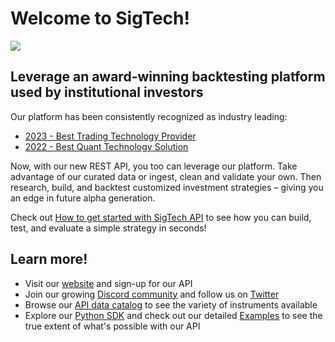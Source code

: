 # Welcome to SigTech!

<img src="https://8647283.fs1.hubspotusercontent-na1.net/hubfs/8647283/Github_homepage_V2.png">

## Leverage an award-winning backtesting platform used by institutional investors
Our platform has been consistently recognized as industry leading:

- [2023 - Best Trading Technology Provider](https://awards.hedgeweek.com/european-awards)
- [2022 - Best Quant Technology Solution](https://awards.hedgeweek.com/european-awards-2022)

Now, with our new REST API, you too can leverage our platform. Take advantage of our curated data or ingest, clean and validate your own. Then research, build, and backtest customized investment strategies – giving you an edge in future alpha generation.

Check out [How to get started with SigTech API](https://learn.sigtech.com/docs/introduction_api) to see how you can build, test, and evaluate a simple strategy in seconds!

## Learn more!
- Visit our [website](https://sigtech.com/products/apis/) and sign-up for our API
- Join our growing [Discord community](https://discord.gg/XcVJDYV4k7) and follow us on [Twitter](https://twitter.com/sigtechltd/)
- Browse our [API data catalog](https://sigtechapi.streamlit.app/) to see the variety of instruments available
- Explore our [Python SDK](https://github.com/SIGTechnologies/sigtech-python) and check out our detailed [Examples](https://github.com/SIGTechnologies/sigtech-python/tree/master/examples) to see the true extent of what's possible with our API